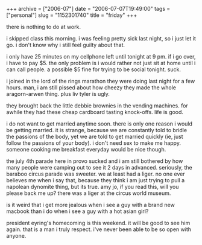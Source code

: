 +++
archive = ["2006-07"]
date = "2006-07-07T19:49:00"
tags = ["personal"]
slug = "1152301740"
title = "friday"
+++

there is nothing to do at work.

i skipped class this morning. i was feeling pretty sick last night, so
i just let it go. i don't know why i still feel guilty about that.

i only have 25 minutes on my cellphone left until tonight at 9 pm. if i go
over, i have to pay $5. the only problem is i would rather not just sit at
home until i can call people. a possible $5 fine for trying to be social
tonight. suck.

i joined in the lord of the rings marathon they were doing last night for
a few hours. man, i am still pissed about how cheezy they made the whole
aragorn-arwen thing. plus liv tyler is ugly.

they brought back the little debbie brownies in the vending machines. for
awhile they had these cheap cardboard tasting knock-offs. life is good.

i do not want to get married anytime soon. there is only one reason
i would be getting married. it is strange, because we are constantly told
to bridle the passions of the body, yet we are told to get married quickly
(ie, just follow the passions of your body). i don't need sex to make me
happy. someone cooking me breakfast everyday would be nice though.

the july 4th parade here in provo sucked and i am still bothered by how
many people were camping out to see it 2 days in advanced. seriously, the
baraboo circus parade was sweeter. we at least had a liger. no one ever
believes me when i say that, because they think i am just trying to pull
a napolean dynomite thing, but its true. amy jo, if you read this, will
you please back me up? there was a liger at the circus world museum.

is it weird that i get more jealous when i see a guy with a brand new
macbook than i do when i see a guy with a hot asian girl?

president eyring's homecoming is this weekend. it will be good to see him
again. that is a man i truly respect. i've never been able to be so open
with anyone.

